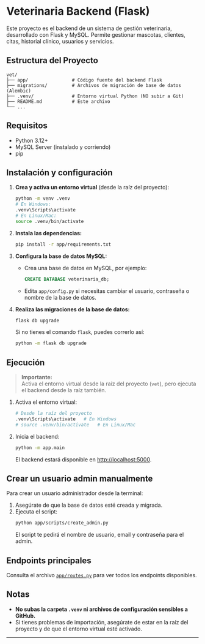 # Veterinaria Backend (Flask)

Este proyecto es el backend de un sistema de gestión veterinaria, desarrollado con Flask y MySQL. Permite gestionar mascotas, clientes, citas, historial clínico, usuarios y servicios.

## Estructura del Proyecto

```
vet/
├── app/                # Código fuente del backend Flask
├── migrations/         # Archivos de migración de base de datos (Alembic)
├── .venv/              # Entorno virtual Python (NO subir a Git)
├── README.md           # Este archivo
└── ...
```

## Requisitos

- Python 3.12+
- MySQL Server (instalado y corriendo)
- pip

## Instalación y configuración

1. **Crea y activa un entorno virtual** (desde la raíz del proyecto):

   ```sh
   python -m venv .venv
   # En Windows:
   .venv\Scripts\activate
   # En Linux/Mac:
   source .venv/bin/activate
   ```

2. **Instala las dependencias:**

   ```sh
   pip install -r app/requirements.txt
   ```

3. **Configura la base de datos MySQL:**
   - Crea una base de datos en MySQL, por ejemplo:
     ```sql
     CREATE DATABASE veterinaria_db;
     ```
   - Edita `app/config.py` si necesitas cambiar el usuario, contraseña o nombre de la base de datos.

4. **Realiza las migraciones de la base de datos:**

   ```sh
   flask db upgrade
   ```
   Si no tienes el comando `flask`, puedes correrlo así:
   ```sh
   python -m flask db upgrade
   ```

## Ejecución

> **Importante:**  
> Activa el entorno virtual desde la raíz del proyecto (`vet`), pero ejecuta el backend desde la raíz también.

1. Activa el entorno virtual:
   ```sh
   # Desde la raíz del proyecto
   .venv\Scripts\activate   # En Windows
   # source .venv/bin/activate   # En Linux/Mac
   ```

2. Inicia el backend:
   ```sh
   python -m app.main
   ```
   El backend estará disponible en [http://localhost:5000](http://localhost:5000).

## Crear un usuario admin manualmente

Para crear un usuario administrador desde la terminal:

1. Asegúrate de que la base de datos esté creada y migrada.
2. Ejecuta el script:
   ```sh
   python app/scripts/create_admin.py
   ```
   El script te pedirá el nombre de usuario, email y contraseña para el admin.

## Endpoints principales

Consulta el archivo [`app/routes.py`](app/routes.py) para ver todos los endpoints disponibles.

## Notas

- **No subas la carpeta `.venv` ni archivos de configuración sensibles a GitHub.**
- Si tienes problemas de importación, asegúrate de estar en la raíz del proyecto y de que el entorno virtual esté activado.

---